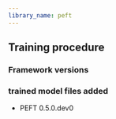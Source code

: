 ```yaml
---
library_name: peft
---
```

## Training procedure

### Framework versions

### trained model files added
- PEFT 0.5.0.dev0
